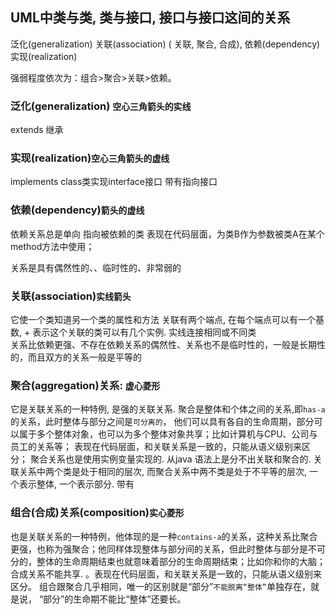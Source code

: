## UML中类与类, 类与接口, 接口与接口这间的关系

泛化(generalization)  关联(association) ( 关联, 聚合, 合成), 依赖(dependency) 实现(realization) 

强弱程度依次为：组合>聚合>关联>依赖。
### 泛化(generalization) `空心三角箭头的实线`
extends 继承  

### 实现(realization)`空心三角箭头的虚线`
implements class类实现interface接口    带有指向接口
### 依赖(dependency)`箭头的虚线`
依赖关系总是单向   指向被依赖的类 表现在代码层面，为类B作为参数被类A在某个method方法中使用； 

关系是具有偶然性的、、临时性的、非常弱的

### 关联(association)`实线箭头`
 它使一个类知道另一个类的属性和方法 关联有两个端点, 在每个端点可以有一个基数, +
 表示这个关联的类可以有几个实例. 实线连接相同或不同类  
 关系比依赖更强、不存在依赖关系的偶然性、关系也不是临时性的，一般是长期性的，而且双方的关系一般是平等的

### 聚合(aggregation)关系: `虚心菱形`
它是关联关系的一种特例, 是强的关联关系. 聚合是整体和个体之间的关系,即`has-a`的关系，此时整体与部分之间是`可分离的`，
他们可以具有各自的生命周期，部分可以属于多个整体对象，也可以为多个整体对象共享；比如计算机与CPU、公司与员工的关系等；
表现在代码层面，和关联关系是一致的，只能从语义级别来区分；
聚合关系也是使用实例变量实现的. 从java 语法上是分不出关联和聚合的. 
关联关系中两个类是处于相同的层次, 而聚合关系中两不类是处于不平等的层次, 一个表示整体, 一个表示部分. 
 带有
### 组合(合成)关系(composition)`实心菱形`
也是关联关系的一种特例，他体现的是一种`contains-a`的关系，这种关系比聚合更强，也称为强聚合；他同样体现整体与部分间的关系，但此时整体与部分是不可分的，整体的生命周期结束也就意味着部分的生命周期结束；比如你和你的大脑；合成关系不能共享. 。表现在代码层面，和关联关系是一致的，只能从语义级别来区分。
组合跟聚合几乎相同，唯一的区别就是“部分”`不能脱离“整体”`单独存在，就是说， “部分”的生命期不能比“整体”还要长。
